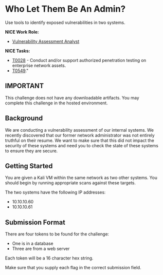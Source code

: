 # Who Let Them Be An Admin?


Use tools to identify exposed vulnerabilities in two systems.

**NICE Work Role:** 

- [Vulnerability Assessment Analyst](https://niccs.cisa.gov/workforce-development/nice-framework)

**NICE Tasks:**

- [T0028](https://niccs.cisa.gov/workforce-development/nice-framework) - Conduct and/or support authorized penetration testing on enterprise network assets.
- [T0549](https://niccs.cisa.gov/workforce-development/nice-framework)."

## IMPORTANT

This challenge does not have any downloadable artifacts. You may complete this challenge in the hosted environment.


## Background

We are conducting a vulnerability assessment of our internal systems. We recently discovered that our former network administrator was not entirely truthful on their resume. We want to make sure that this did not impact the security of these systems and need you to check the state of these systems to ensure they are secure.


## Getting Started

You are given a Kali VM within the same network as two other systems. You should begin by running appropriate scans against these targets.

The two systems have the following IP addresses:

- 10.10.10.60
- 10.10.10.61

## Submission Format

There are four tokens to be found for the challenge:

- One is in a database
- Three are from a web server

Each token will be a 16 character hex string.

Make sure that you supply each flag in the correct submission field.
